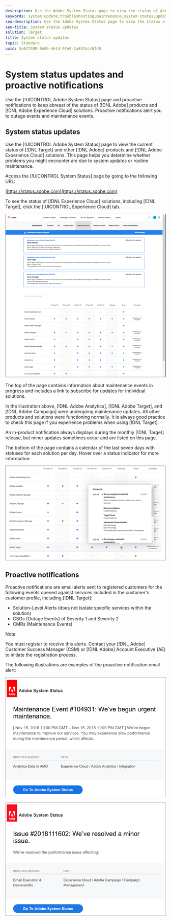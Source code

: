 ```yaml
---
description: Use the Adobe System Status page to view the status of Adobe products and Experience Cloud solutions, including Target. This page helps you determine whether problems you might encounter are due to system updates or routine maintenance.
keywords: system update;troubleshooting;maintenance;system status;update status
seo-description: Use the Adobe System Status page to view the status of Adobe products and Experience Cloud solutions, including Target. This page helps you determine whether problems you might encounter are due to system updates or routine maintenance.
seo-title: System status updates
solution: Target
title: System status updates
topic: Standard
uuid: 5a627580-8e06-4e14-9fe0-1a442acc6fd8
---
```


# System status updates and proactive notifications

Use the [!UICONTROL Adobe System Status] page and proactive notifications to keep abreast of the status of [!DNL Adobe] products and [!DNL Adobe Experience Cloud] solutions. Proactive notifications alert you to outage events and maintenance events.

## System status updates

Use the [!UICONTROL Adobe System Status] page to view the current status of [!DNL Target] and other [!DNL Adobe] products and [!DNL Adobe Experience Cloud] solutions. This page helps you determine whether problems you might encounter are due to system updates or routine maintenance.

Access the [!UICONTROL System Status] page by going to the following URL:

[https://status.adobe.com](https://status.adobe.com)

To see the status of [!DNL Experience Cloud] solutions, including [!DNL Target], click the [!UICONTROL Experience Cloud] tab.

![](assets/system_status.png)

The top of the page contains information about maintenance events in progress and includes a link to subscribe for updates for individual solutions.

In the illustration above, [!DNL Adobe Analytics], [!DNL Adobe Target], and [!DNL Adobe Campaign] were undergoing maintenance updates. All other products and solutions were functioning normally. It is always good practice to check this page if you experience problems when using [!DNL Target].

An in-product notification always displays during the monthly [!DNL Target] release, but minor updates sometimes occur and are listed on this page.

The bottom of the page contains a calendar of the last seven days with statuses for each solution per day. Hover over a status indicator for more information:

![](assets/system_status_indicator.png)

## Proactive notifications

Proactive notifications are email alerts sent to registered customers for the following events opened against services included in the customer's customer profile, including [!DNL Target]:

* Solution-Level Alerts (does not isolate specific services within the solution)
* CSOs (Outage Events) of Severity 1 and Severity 2
* CMRs (Maintenance Events)

>[!NOTE]
>
>You must register to receive this alerts. Contact your [!DNL Adobe] Customer Success Manager (CSM) or [!DNL Adobe] Account Executive (AE) to initiate the registration process.

The following illustrations are examples of the proactive notification email alert:

![Proactive notification 1](/help/r-release-notes/assets/proactive-notification-1.png)

![Proactive notification 2](/help/r-release-notes/assets/proactive-notification-2.png)